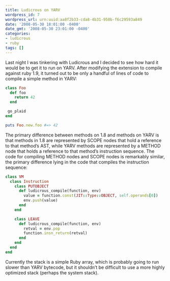 ```yaml
---
title: Ludicrous on YARV
wordpress_id: 7
wordpress_url: urn:uuid:aa8f2b33-cda8-4b31-950b-f6c29593a849
date: '2008-05-30 18:01:00 -0400'
date_gmt: '2008-05-30 23:01:00 -0400'
categories:
- ludicrous
- ruby
tags: []
---
```

Last night I was tinkering with Ludicrous and I decided to see how hard it would be to get it to run on YARV.  After modifying the extension to compile against ruby 1.9, it turned out to be only a handful of lines of code to compile a simple method in YARV:

```ruby
class Foo
  def foo
    return 42
  end

 go_plaid
end

puts Foo.new.foo #=> 42
```

The primary difference between methods on 1.8 and methods on YARV is that methods in 1.8 are represented by SCOPE nodes that hold a reference to that method&#8217;s AST, while YARV methods are represented by a METHOD node that holds a reference to that method&#8217;s instruction sequence.  The code for compiling METHOD nodes and SCOPE nodes is remarkably similar, the primary difference lying in the code that compiles the instruction sequence:

```ruby
class VM
  class Instruction
    class PUTOBJECT
      def ludicrous_compile(function, env)
        value = function.const(JIT::Type::OBJECT, self.operands[0])
        env.push(value)
      end
    end

    class LEAVE
      def ludicrous_compile(function, env)
        retval = env.pop
        function.insn_return(retval)
      end
    end
  end
end
```

Currently the stack is a simple Ruby array, which is probably going to run slower than YARV bytecode, but it shouldn&#8217;t be difficult to use a more highly optimized stack (perhaps the system stack).

